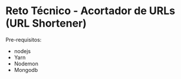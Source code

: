 # Reto Técnico - Acortador de URLs (URL Shortener)

Pre-requisitos:

- nodejs
- Yarn
- Nodemon
- Mongodb
